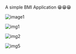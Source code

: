 A simple BMI Application 😁😁😁


![image1](https://github.com/user-attachments/assets/2308b29c-acf9-4998-8682-c3c376fb1026)

![img1](https://github.com/user-attachments/assets/56a0ec47-03e5-4a53-9a47-0ae9188e4971)

![img2](https://github.com/user-attachments/assets/5aceba4a-2114-4057-b5b8-a80e6e0e5228)

![img5](https://github.com/user-attachments/assets/4c8638cf-9804-454c-ba51-4edb525ee6e1)

